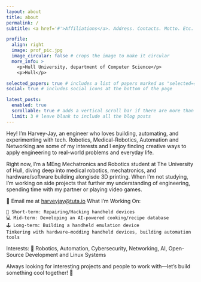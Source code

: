 ```yaml
---
layout: about
title: about
permalink: /
subtitle: <a href='#'>Affiliations</a>. Address. Contacts. Motto. Etc.

profile:
  align: right
  image: prof_pic.jpg
  image_circular: false # crops the image to make it circular
  more_info: >
    <p>Hull University, department of Computer Science</p>
    <p>Hull</p>

selected_papers: true # includes a list of papers marked as "selected={true}"
social: true # includes social icons at the bottom of the page

latest_posts:
  enabled: true
  scrollable: true # adds a vertical scroll bar if there are more than 3 new posts items
  limit: 3 # leave blank to include all the blog posts
---
```


Hey! I’m Harvey-Jay, an engineer who loves building, automating, and experimenting with tech. Robotics, Medical-Robotics, Automation and Networking are some of my interests and I enjoy finding creative ways to apply engineering to real-world problems and everyday life.

Right now, I’m a MEng Mechatronics and Robotics student at The University of Hull, diving deep into medical robotics, mechatronics, and hardware/software building alongisde 3D printing. When I’m not studying, I’m working on side projects that further my understanding of engineering, spending time with my partner or playing video games.


📩 Email me at harveyjay@tuta.io
What I’m Working On:

    📱 Short-term: Repairing/Hacking handheld devices
    💻 Mid-term: Developing an AI-powered cooking/recipe database
    🕹 Long-term: Building a handheld emulation device
    Tinkering with hardware—modding handheld devices, building automation tools

Interests:
🔧 Robotics, Automation, Cybersecurity, Networking, AI, Open-Source Development and Linux Systems

Always looking for interesting projects and people to work with—let’s build something cool together! 🚀
